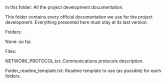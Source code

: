In this folder: All the project development documentation.

This folder contains every official documentation we use for the project development.
Everything presented here must stay at its last version.

Folders:
  
  None: so far.
  
Files:
  
  NETWORK_PROTOCOL.txt: Communications protocols description.
  
  Folder_readme_template.txt: Readme template to use (as possible) for each folders.
  
  
